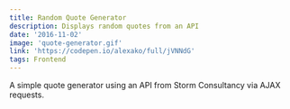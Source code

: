 ```yaml
---
title: Random Quote Generator
description: Displays random quotes from an API
date: '2016-11-02'
image: 'quote-generator.gif'
link: 'https://codepen.io/alexako/full/jVNNdG'
tags: Frontend
---
```


A simple quote generator using an API from Storm Consultancy via AJAX requests.
